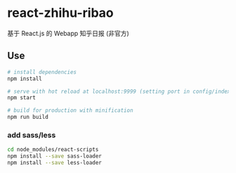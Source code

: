 # react-zhihu-ribao
基于 React.js 的 Webapp 知乎日报 (非官方)

## Use

``` bash
# install dependencies
npm install

# serve with hot reload at localhost:9999 (setting port in config/index.js)
npm start

# build for production with minification
npm run build
```


### add sass/less
``` bash
cd node_modules/react-scripts
npm install --save sass-loader
npm install --save less-loader
```

